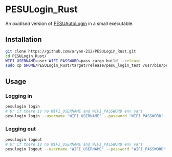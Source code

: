 # PESULogin_Rust

An _oxidised_ version of [PESUAutoLogin](https://github.com/aryan-212/PESU_AutoLogin) in a small executable.

## Installation

```bash
git clone https://github.com/aryan-212/PESULogin_Rust.git
cd PESULogin_Rust/
WIFI_USERNAME=user WIFI_PASSWORD=pass cargo build --release
sudo cp $HOME/PESULogin_Rust/target/release/pesu_login_test /usr/bin/pesulogin
```

## Usage

### Logging in

```bash
pesulogin login
# Or if there is no WIFI_USERNAME and WIFI_PASSWORD env vars
pesulogin login --username "WIFI_USERNAME" --password "WIFI_PASSWORD"
```

### Logging out

```bash
pesulogin logout
# Or if there is no WIFI_USERNAME and WIFI_PASSWORD env vars
pesulogin logout --username "WIFI_USERNAME" --password "WIFI_PASSWORD"

```
